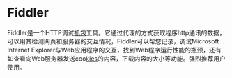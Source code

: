 # Fiddler

Fiddler是一个HTTP调试[抓包](http://www.onlinedown.net/soft/971226.htm)工具。它通过代理的方式获取程序http通讯的数据，可以用其检测网页和服务器的交互情况，Fiddler可以帮您记录，调试Microsoft Internet Explorer与Web应用程序的交互，找到Web程序运行性能的瓶颈，还有如查看向Web服务器发送coo[kies](http://www.onlinedown.net/soft/419785.htm)的内容，下载内容的大小等功能。强烈推荐用户使用。

